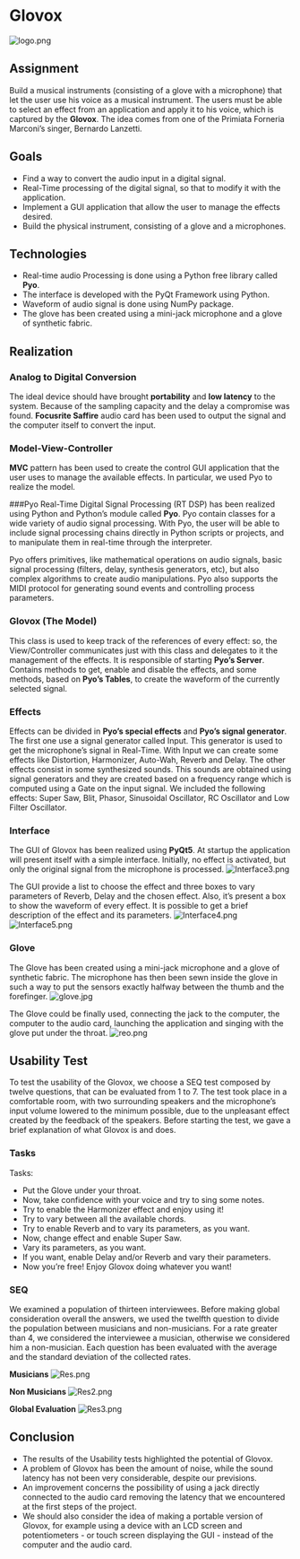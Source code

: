 # Glovox
![logo.png](/Images/logo.png)

## Assignment
Build a musical instruments (consisting of a glove with a microphone) that let the user use his voice as a musical instrument.
The users must be able to select an effect from an application and apply it to his voice, which is captured by the **Glovox**.
The idea comes from one of the Primiata Forneria Marconi’s singer, Bernardo Lanzetti.

## Goals
 - Find a way to convert the audio input in a digital signal.
 - Real-Time processing of the digital signal, so that to modify it with the application.
 - Implement a GUI application that allow the user to manage the effects desired.
 - Build the physical instrument, consisting of a glove and a microphones.

## Technologies
 - Real-time audio Processing is done using a Python free library called **Pyo**.
 - The interface is developed with the PyQt Framework using Python. 
 - Waveform of audio signal is done using NumPy package.
 - The glove has been created using a mini-jack microphone and a glove of synthetic fabric.

## Realization
### Analog to Digital Conversion
The ideal device should have brought **portability** and **low latency** to the system.
Because of the sampling capacity and the delay a compromise was found.
**Focusrite Saffire** audio card has been used to output the signal and the computer itself to convert the input.

### Model-View-Controller
**MVC** pattern has been used to create the control GUI application that the user uses to manage the available effects. In particular, we used Pyo to realize the model. 

###Pyo
Real-Time Digital Signal Processing (RT DSP) has been realized using Python and Python’s module called **Pyo**.
Pyo contain classes for a wide variety of audio signal processing.
With Pyo, the user will be able to include signal processing chains directly in Python scripts or projects, and to manipulate them in real-time through the interpreter.

Pyo offers primitives, like mathematical operations on audio signals, basic signal processing (filters, delay, synthesis generators, etc), but also complex algorithms to create audio manipulations.
Pyo also supports the MIDI protocol for generating sound events and controlling process parameters.

### Glovox (The Model)
This class is used to keep track of the references of every effect: so, the View/Controller communicates just with this class and delegates to it the management of the effects.
It is responsible of starting **Pyo’s Server**.
Contains methods to get, enable and disable the effects, and some methods, based on **Pyo’s Tables**, to create the waveform of the currently selected signal.

### Effects
Effects can be divided in **Pyo’s special effects** and **Pyo’s signal generator**.
The first one use a signal generator called Input. This generator is used to get the microphone’s signal in Real-Time. With Input we can create some effects like Distortion, Harmonizer, Auto-Wah, Reverb and Delay.
The other effects consist in some synthesized sounds. This sounds are obtained using signal generators and they are created based on a frequency range which is computed using a Gate on the input signal. We included the following effects: Super Saw, Blit, Phasor, Sinusoidal Oscillator, RC Oscillator and Low Filter Oscillator.

### Interface
The GUI of Glovox has been realized using **PyQt5**. At startup the application will present itself with a simple interface.
Initially, no effect is activated, but only the original signal from the microphone is processed.
![Interface3.png](/Images/Interface3.png)

The GUI provide a list to choose the effect and three boxes to vary parameters of Reverb, Delay and the chosen effect.
Also, it’s present a box to show the waveform of every effect.
It is possible to get a brief description of the effect and its parameters.
![Interface4.png](/Images/Interface4.png)
![Interface5.png](/Images/Interface5.png)

### Glove
The Glove has been created using a mini-jack microphone and a glove of synthetic fabric. 
The microphone has then been sewn inside the glove in such a way to put the sensors exactly halfway between the thumb and the forefinger.
![glove.jpg](/Images/glove.jpg)

The Glove could be finally used, connecting the jack to the computer, the computer to the audio card, launching the application and singing with the glove put under the throat.
![reo.png](/Images/reo.png)

## Usability Test
To test the usability of the Glovox, we choose a SEQ test composed by twelve questions, that can be evaluated from 1 to 7.
The test took place in a comfortable room, with two surrounding speakers and the microphone’s input volume lowered to the minimum possible, due to the unpleasant effect created by the feedback of the speakers.
Before starting the test, we gave a brief explanation of what Glovox is and does.

### Tasks
Tasks:
 - Put the Glove under your throat. 
 - Now, take confidence with your voice and try to sing some notes.
 - Try to enable the Harmonizer effect and enjoy using it!
 - Try to vary between all the available chords. 
 - Try to enable Reverb and to vary its parameters, as you want.
 - Now, change effect and enable Super Saw.
 - Vary its parameters, as you want.
 - If you want, enable Delay and/or Reverb and vary their parameters.
 - Now you’re free! Enjoy Glovox doing whatever you want!

### SEQ
We examined a population of thirteen interviewees.
Before making global consideration overall the answers, we used the twelfth question to divide the population between musicians and non-musicians.
For a rate greater than 4, we considered the interviewee a musician, otherwise we considered him a non-musician. 
Each question has been evaluated with the average and the standard deviation of the collected rates.

**Musicians**
![Res.png](/Images/Res.png)

**Non Musicians**
![Res2.png](/Images/Res2.png)

**Global Evaluation**
![Res3.png](/Images/Res3.png)

## Conclusion
 - The results of the Usability tests highlighted the potential of Glovox.
 - A problem of Glovox has been the amount of noise, while the sound latency has not been very considerable, despite our previsions. 
 - An improvement concerns the possibility of using a jack directly connected to the audio card removing the latency that we encountered at the first steps of the project.
 - We should also consider the idea of making a portable version of Glovox, for example using a device with an LCD screen and potentiometers - or touch screen displaying the GUI - instead of the computer and the audio card.
